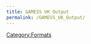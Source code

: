 ```yaml
---
title: GAMESS UK Output
permalink: /GAMESS_UK_Output/
---
```


[Category:Formats](/Category:Formats "wikilink")